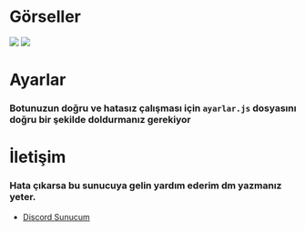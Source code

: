 #  Görseller
<img src="https://cdn.discordapp.com/attachments/951812650227105862/968989373574049853/2.PNG">
<img src="https://cdn.discordapp.com/attachments/951812650227105862/968989373322383361/YENI_WELCOME.PNG">

#  Ayarlar
### Botunuzun doğru ve hatasız çalışması için `ayarlar.js` dosyasını doğru bir şekilde doldurmanız gerekiyor

#  İletişim
### Hata çıkarsa bu sunucuya gelin yardım ederim dm yazmanız yeter.
* [Discord Sunucum](https://discord.gg/Northside)
